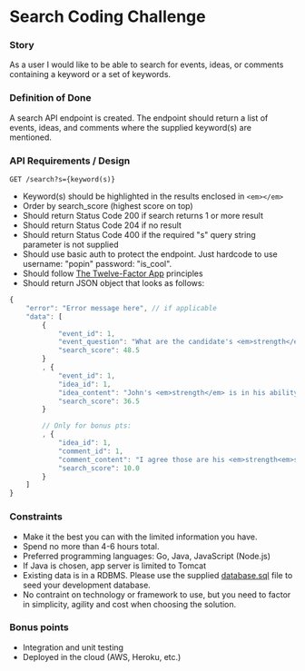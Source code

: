 # Search Coding Challenge

### Story

As a user I would like to be able to search for events, ideas, or comments containing a keyword or a set of keywords.

### Definition of Done

A search API endpoint is created. The endpoint should return a list of events, ideas, and comments where the supplied keyword(s) are mentioned.

### API Requirements / Design

```
GET /search?s={keyword(s)}
```

* Keyword(s) should be highlighted in the results enclosed in ```<em></em>```
* Order by search_score (highest score on top)
* Should return Status Code 200 if search returns 1 or more result
* Should return Status Code 204 if no result
* Should return Status Code 400 if the required "s" query string parameter is not supplied
* Should use basic auth to protect the endpoint. Just hardcode to use username: "popin" password: "is_cool".
* Should follow [The Twelve-Factor App](https://12factor.net) principles
* Should return JSON object that looks as follows:
```javascript
{
    "error": "Error message here", // if applicable
    "data": [
    	{
    		"event_id": 1,
    		"event_question": "What are the candidate's <em>strength</em>s and weaknesses?",
    		"search_score": 48.5
    	}
    	, {
    		"event_id": 1,
    		"idea_id": 1,
    		"idea_content": "John's <em>strength</em> is in his ability to describe complex problem in simple terms ...",
    		"search_score": 36.5
    	}

		// Only for bonus pts:
		, {
			"idea_id": 1,
			"comment_id": 1,
			"comment_content": "I agree those are his <em>strength<em>s. Furthermore ...",
			"search_score": 10.0
		}
	]
}
```

### Constraints
- Make it the best you can with the limited information you have.
- Spend no more than 4-6 hours total.
- Preferred programming languages: Go, Java, JavaScript (Node.js)
- If Java is chosen, app server is limited to Tomcat
- Existing data is in a RDBMS. Please use the supplied [database.sql](https://github.com/POPInNow/coding-challenge/blob/master/back-end/1-Search/database.sql) file to seed your development database.
- No contraint on technology or framework to use, but you need to factor in simplicity, agility and cost when choosing the solution.

### Bonus points
- Integration and unit testing
- Deployed in the cloud (AWS, Heroku, etc.)
